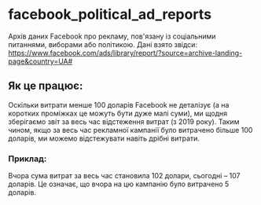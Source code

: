 # facebook_political_ad_reports

Архів даних Facebook про рекламу, пов'язану із соціальними питаннями, виборами або політикою.
Дані взято звідси: https://www.facebook.com/ads/library/report/?source=archive-landing-page&country=UA#

## Як це працює:
Оскільки витрати менше 100 доларів Facebook не деталізує (а на коротких проміжках це можуть бути дуже малі суми), ми щодня зберігаємо звіт за весь час відстеження витрат (з 2019 року). Таким чином, якщо за весь час рекламної кампанії було витрачено більше 100 доларів, ми можемо відстежувати навіть дрібні витрати.

### Приклад:
Вчора сума витрат за весь час становила 102 долари, сьогодні – 107 доларів. Це означає, що вчора на цю кампанію було витрачено 5 доларів.

